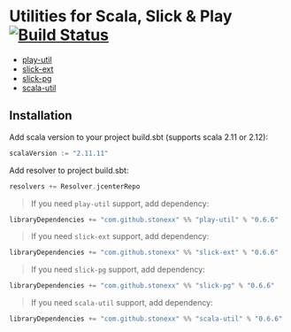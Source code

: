 # Utilities for Scala, Slick & Play [![Build Status](https://travis-ci.org/stonexx/utils.svg?branch=master)](https://travis-ci.org/stonexx/utils)

- [play-util](https://github.com/stonexx/utils/tree/master/src/play-util)
- [slick-ext](https://github.com/stonexx/utils/tree/master/src/slick-ext)
- [slick-pg](https://github.com/stonexx/utils/tree/master/src/slick-pg)
- [scala-util](https://github.com/stonexx/utils/tree/master/src/scala-util)

Installation
------------

Add scala version to your project build.sbt (supports scala 2.11 or 2.12):
```scala
scalaVersion := "2.11.11"
```

Add resolver to project build.sbt:
```scala
resolvers += Resolver.jcenterRepo
```

> If you need `play-util` support, add dependency:
```scala
libraryDependencies += "com.github.stonexx" %% "play-util" % "0.6.6"
```

> If you need `slick-ext` support, add dependency:
```scala
libraryDependencies += "com.github.stonexx" %% "slick-ext" % "0.6.6"
```

> If you need `slick-pg` support, add dependency:
```scala
libraryDependencies += "com.github.stonexx" %% "slick-pg" % "0.6.6"
```

> If you need `scala-util` support, add dependency:
```scala
libraryDependencies += "com.github.stonexx" %% "scala-util" % "0.6.6"
```
